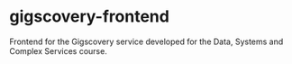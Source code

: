 # gigscovery-frontend
Frontend for the Gigscovery service developed for the Data, Systems and Complex Services course.
